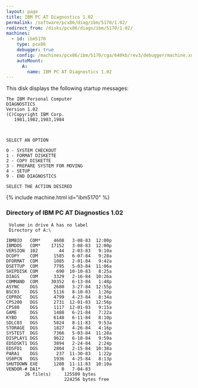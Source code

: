 ```yaml
---
layout: page
title: IBM PC AT Diagnostics 1.02
permalink: /software/pcx86/diag/ibm/5170/1.02/
redirect_from: /disks/pcx86/diags/ibm/5170/1.02/
machines:
  - id: ibm5170
    type: pcx86
    debugger: true
    config: /machines/pcx86/ibm/5170/cga/640kb/rev3/debugger/machine.xml
    autoMount:
      A:
        name: IBM PC AT Diagnostics 1.02
---
```


This disk displays the following startup messages:

    The IBM Personal Computer                                                       
    DIAGNOSTICS                                                                     
    Version 1.02                                                                    
    (C)Copyright IBM Corp.                                                          
       1981,1982,1983,1984                                                          
                                                                                    
                                                                                    
                                                                                    
    SELECT AN OPTION                                                                
                                                                                    
    0 - SYSTEM CHECKOUT                                                             
    1 - FORMAT DISKETTE                                                             
    2 - COPY DISKETTE                                                               
    3 - PREPARE SYSTEM FOR MOVING                                                   
    4 - SETUP                                                                       
    9 - END DIAGNOSTICS                                                             
                                                                                    
    SELECT THE ACTION DESIRED                                                       

{% include machine.html id="ibm5170" %}

### Directory of IBM PC AT Diagnostics 1.02

     Volume in drive A has no label
     Directory of A:\

    IBMBIO   COM*     4608   3-08-83  12:00p
    IBMDOS   COM*    17152   3-08-83  12:00p
    VERSION  102        44   2-03-83   9:10a
    DCOPY    COM      1585   6-07-84   9:28a
    DFORMAT  COM      1085   2-01-84   9:42a
    DSETTUP  COM      7795   5-03-84  11:06a
    SHIPDISK COM       690  10-10-83   8:25a
    DIAGS    COM      3329   2-16-84  10:26a
    COMMAND  COM     30352   6-13-84   1:48p
    ASYNC    DGS      2680   3-27-84  12:55p
    BSC03    DGS      5116   8-10-83   1:26p
    COPROC   DGS      4799   4-23-84   8:34a
    CPS200   DGS      2731  12-01-83  12:56p
    CPS80    DGS      1117  12-01-83   9:15a
    GAME     DGS      1488   6-21-84   7:22a
    KYBD     DGS      6148   6-11-84   8:10p
    SDLC03   DGS      5824   8-11-83   9:53a
    STORAGE  DGS      1827   4-26-84   4:16p
    SYSTEST  DGS      7366   5-03-84  11:28a
    DISPLAY1 DGS      9622   6-18-84   9:59a
    EDSDSKT1 DGS      3894   2-24-84   2:24p
    EDSFD1   DGS      2804   2-15-84  10:38a
    PARA1    DGS       237  11-30-83   1:22p
    US0PCN   DGS      1936   4-25-84   8:13p
    SHUTDOWN EXE      1280  11-11-83  10:10a
    VENDOR-# DA1*        0   7-04-83
           26 file(s)     125509 bytes
                          224256 bytes free
